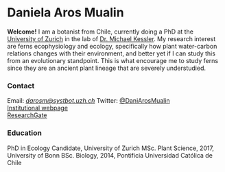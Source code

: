 # Daniela Aros Mualin
**Welcome!** I am a botanist from Chile, currently doing a PhD at the [University of Zurich](https://www.ieu.uzh.ch/en/teaching/phd/graduate.html) in the lab of [Dr. Michael Kessler](https://www.systbot.uzh.ch/de/research/kessler-group/MichaelKessler.html). My research interest are ferns ecophysiology and ecology, specifically how plant water-carbon relations changes with their environment, and better yet if I can study this from an evolutionary standpoint. This is what encourage me to study ferns since they are an ancient plant lineage that are severely understudied.
### Contact
Email: *darosm@systbot.uzh.ch* 
Twitter:  [@DaniArosMualin](https://twitter.com/DaniArosMualin)   
[Institutional webpage](https://www.systbot.uzh.ch/de/research/kessler-group/Daniela-Aros.html)   
[ResearchGate](https://www.researchgate.net/profile/Daniela-Aros-Mualin) 

### Education
PhD in Ecology Candidate, University of Zurich
MSc. Plant Science, 2017, University of Bonn
BSc. Biology, 2014, Pontificia Universidad Católica de Chile
